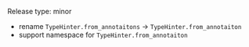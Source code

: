 Release type: minor

- rename `TypeHinter.from_annotaitons` -> `TypeHinter.from_annotaiton`
- support namespace for `TypeHinter.from_annotaiton`
